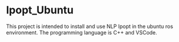 # Ipopt_Ubuntu
This project is intended to install and use NLP Ipopt in the ubuntu ros environment. The programming language is C++ and VSCode.
